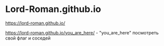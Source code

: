 # Lord-Roman.github.io

https://lord-roman.github.io/

https://lord-roman.github.io/you_are_here/ - "you_are_here" посмотреть свой флаг и соседей